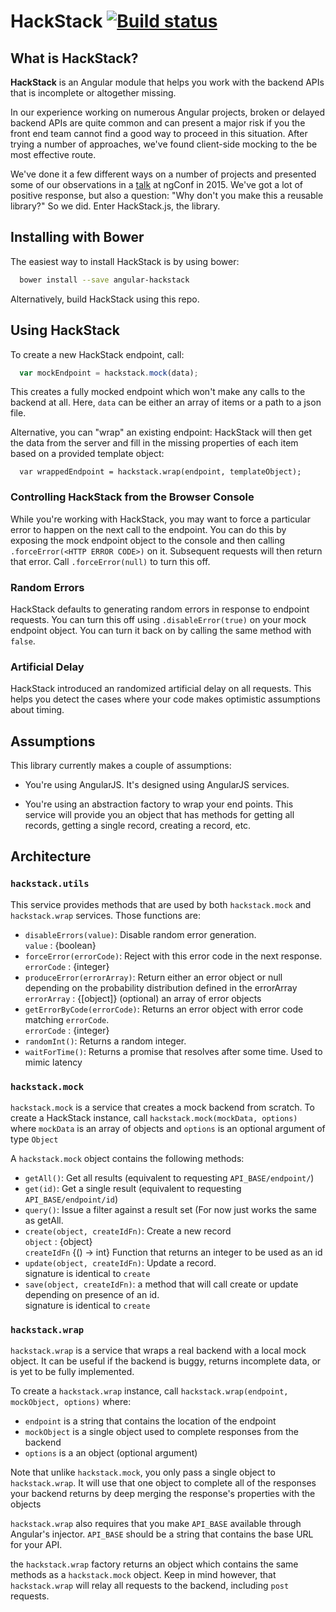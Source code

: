 # HackStack [![Build status](https://circleci.com/gh/rangle/hackstack.svg?style=svg&circle-token=4e9f2c3295779e2494abbf8fc84a8aa4f4da0c3f)](https://circleci.com/gh/rangle/hackstack)

## What is HackStack?

**HackStack** is an Angular module that helps you work with the backend APIs that is incomplete or altogether missing.

In our experience working on numerous Angular projects, broken or delayed backend APIs are quite common and can present a major risk if you the front end team cannot find a good way to proceed in this situation. After trying a number of approaches, we've found client-side mocking to the be most effective route.

We've done it a few different ways on a number of projects and presented some of our observations in a [talk](http://yto.io/slides/Building-an-AngularJS-Hack-Stack-2015.pdf) at ngConf in 2015. We've got a lot of positive response, but also a question: "Why don't you make this a reusable library?" So we did. Enter HackStack.js, the library.

## Installing with Bower

The easiest way to install HackStack is by using bower:

```bash
  bower install --save angular-hackstack
```

Alternatively, build HackStack using this repo.

## Using HackStack

To create a new HackStack endpoint, call:

```js
  var mockEndpoint = hackstack.mock(data);
```

This creates a fully mocked endpoint which won't make any calls to the backend at all.
Here, `data` can be either an array of items or a path to a json file.

Alternative, you can "wrap" an existing endpoint: HackStack will then get the data from the server and fill in the missing properties of each item based on a provided template object:

```
  var wrappedEndpoint = hackstack.wrap(endpoint, templateObject);
```

### Controlling HackStack from the Browser Console

While you're working with HackStack, you may want to force a particular error to happen on the next call to the endpoint. You can do this by exposing the mock endpoint object to the console and then calling `.forceError(<HTTP ERROR CODE>)` on it. Subsequent requests will then return that error. Call `.forceError(null)` to turn this off.

### Random Errors

HackStack defaults to generating random errors in response to endpoint requests. You can turn this off using `.disableError(true)` on your mock endpoint object. You can turn it back on by calling the same method with `false`.

### Artificial Delay

HackStack introduced an randomized artificial delay on all requests. This helps you detect the cases where your code makes optimistic assumptions about timing.

## Assumptions

This library currently makes a couple of assumptions:

* You're using AngularJS.  It's designed using AngularJS services.

* You're using an abstraction factory to wrap your end points.  This service
will provide you an object that has methods for getting all records, getting a
single record, creating a record, etc.

## Architecture

### `hackstack.utils`

This service provides methods that are used by both `hackstack.mock` and `hackstack.wrap`
services.  Those functions are:

* `disableErrors(value)`: Disable random error generation. <br/>
  `value` : {boolean}
* `forceError(errorCode)`: Reject with this error code in the next response.
  <br/>
  `errorCode` : {integer}
* `produceError(errorArray)`: Return either an error object or null depending
  on the probability distribution defined in the errorArray <br/>
  `errorArray` : {\[object]} (optional) an array of error objects
* `getErrorByCode(errorCode)`: Returns an error object with error code matching
  `errorCode`. <br/>
  `errorCode` : {integer}
* `randomInt()`: Returns a random integer. <br/>
* `waitForTime()`: Returns a promise that resolves after some time. Used to
  mimic latency <br/>

### `hackstack.mock`

`hackstack.mock` is a service that creates a mock backend from scratch.
To create a HackStack instance, call `hackstack.mock(mockData, options)` where `mockData`
is an array of objects and `options` is an optional argument of type `Object`

A `hackstack.mock` object contains the following methods:

* `getAll()`: Get all results (equivalent to requesting `API_BASE/endpoint/`)
* `get(id)`: Get a single result (equivalent to requesting `API_BASE/endpoint/id`)
* `query()`: Issue a filter against a result set (For now just works the same as
  getAll.
* `create(object, createIdFn)`: Create a new record <br/>
  `object` : {object} <br/>
  `createIdFn` {() -> int} Function that returns an integer to be used as an id
* `update(object, createIdFn)`: Update a record. <br/>
  signature is identical to `create`
* `save(object, createIdFn)`: a method that will call create or update
  depending on presence of an id. <br/>
  signature is identical to `create`

### `hackstack.wrap`

`hackstack.wrap` is a service that wraps a real backend with a local mock object.
It can be useful if the backend is buggy, returns incomplete data, or is yet to
be fully implemented.

To create a `hackstack.wrap` instance, call `hackstack.wrap(endpoint, mockObject, options)`
where:

* `endpoint` is a string that contains the location of the endpoint
* `mockObject` is a single object used to complete responses from the backend
* `options` is a an object (optional argument)

Note that unlike `hackstack.mock`, you only pass a single object to `hackstack.wrap`.
It will use that one object to complete all of the responses your backend
returns by deep merging the response's properties with the objects

`hackstack.wrap` also requires that you make `API_BASE` available through Angular's
injector. `API_BASE` should be a string that contains the base URL for your
API.

the `hackstack.wrap` factory returns an object which contains the same methods as
a `hackstack.mock` object. Keep in mind however, that `hackstack.wrap` will relay all
requests to the backend, including `post` requests.

